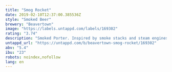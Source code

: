 ```yaml
---
title: "Smog Rocket"
date: 2019-02-10T12:37:00.385536Z
style: "Smoked Beer"
brewery: "Beavertown"
image: "https://labels.untappd.com/labels/169302"
rating: "3.74"
description: "Smoked Porter. Inspired by smoke stacks and steam engines of Mordor/ The Black Country. A nod back to the smokey Porters and Stouts of the Industrial Revolution, invented in Shoreditch. One of the first recipes that made it from our 23 litre home brew kit.  Malt: Simpsons Best, Smoke, Caramalt, Crystal, Oats, Munich, Brown, Chocolate & Black.  Hops: Magnum & Chinook."
untappd_url: "https://untappd.com/b/beavertown-smog-rocket/169302"
abv: "5.4"
ibu: "23"
robots: noindex,nofollow
lang: en
---
```

